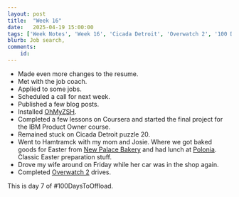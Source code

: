 ```yaml
---
layout: post
title:  "Week 16"
date:   2025-04-19 15:00:00
tags: ['Week Notes', 'Week 16', 'Cicada Detroit', 'Overwatch 2', '100 Days To Offload']
blurb: Job search, 
comments:
    id: 
---
```


<!--more-->

* Made even more changes to the resume.
* Met with the job coach.
* Applied to some jobs.
* Scheduled a call for next week.
* Published a few blog posts.
* Installed [OhMyZSH].
* Completed a few lessons on Coursera and started the final project for the IBM Product Owner course.
* Remained stuck on Cicada Detroit puzzle 20.
* Went to Hamtramck with my mom and Josie. Where we got baked goods for Easter from [New Palace Bakery] and had lunch at [Polonia]. Classic Easter preparation stuff.
* Drove my wife around on Friday while her car was in the shop again.
* Completed [Overwatch 2] drives.


This is day 7 of #100DaysToOffload.

[Polonia]: https://polonia-restaurant.net/
[New Palace Bakery]: http://www.newpalacebakery.com/
[Overwatch 2]: https://overwatch.blizzard.com
[OhMyZSH]: https://ohmyz.sh/